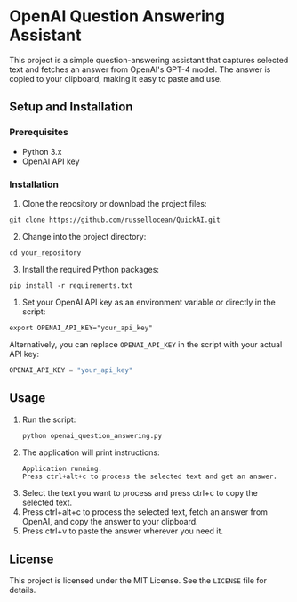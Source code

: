 # OpenAI Question Answering Assistant

This project is a simple question-answering assistant that captures selected text and fetches an answer from OpenAI's GPT-4 model. The answer is copied to your clipboard, making it easy to paste and use.

## Setup and Installation

### Prerequisites

- Python 3.x
- OpenAI API key

### Installation

1. Clone the repository or download the project files:

```
git clone https://github.com/russellocean/QuickAI.git
```

2. Change into the project directory:
```
cd your_repository
```

3. Install the required Python packages:

```
pip install -r requirements.txt
```

1. Set your OpenAI API key as an environment variable or directly in the script:

```
export OPENAI_API_KEY="your_api_key"
```

Alternatively, you can replace `OPENAI_API_KEY` in the script with your actual API key:

```python
OPENAI_API_KEY = "your_api_key"
```
## Usage
1. Run the script:
   ```python
   python openai_question_answering.py
   ```
2. The application will print instructions:
    ```
    Application running.
    Press ctrl+alt+c to process the selected text and get an answer.
    ```
3. Select the text you want to process and press ctrl+c to copy the selected text.
4. Press ctrl+alt+c to process the selected text, fetch an answer from OpenAI, and copy the answer to your clipboard.
5. Press ctrl+v to paste the answer wherever you need it.
## License
This project is licensed under the MIT License. See the `LICENSE` file for details.
